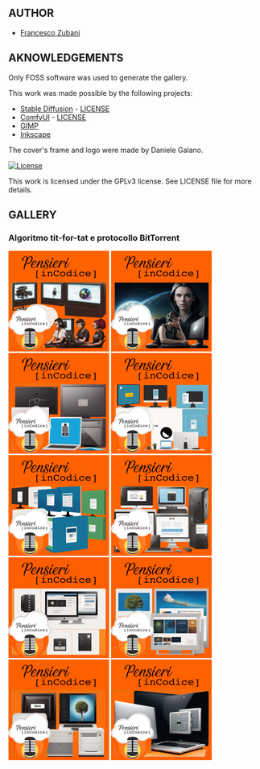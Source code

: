 ## AUTHOR

- [Francesco Zubani](https://www.linkedin.com/in/francesco-zubani-5957081a6/)

## AKNOWLEDGEMENTS

Only FOSS software was used to generate the gallery.

This work was made possible by the following projects:

- [Stable Diffusion](https://github.com/CompVis/stable-diffusion) - [LICENSE](https://github.com/CompVis/stable-diffusion/blob/main/LICENSE)
- [ComfyUI](https://github.com/comfyanonymous/ComfyUI) - [LICENSE](https://github.com/comfyanonymous/ComfyUI/blob/master/LICENSE)
- [GIMP](https://www.gimp.org/)
- [Inkscape](https://inkscape.org/)

The cover's frame and logo were made by Daniele Galano.

[![License](https://img.shields.io/badge/License-GPL%20v3-blue.svg)](http://www.gnu.org/licenses/gpl-3.0)

This work is licensed under the GPLv3 license.
See LICENSE file for more details.

## GALLERY

### Algoritmo tit-for-tat e protocollo BitTorrent

<div class="gallery">
  <a href="PIC113_01.png"><img class="thumbnail" src="thumbs/PIC113_01.png" alt="PIC113_01"></a>
  <a href="PIC113_02.png"><img class="thumbnail" src="thumbs/PIC113_02.png" alt="PIC113_02"></a>
  <a href="PIC113_03.png"><img class="thumbnail" src="thumbs/PIC113_03.png" alt="PIC113_03"></a>
  <a href="PIC113_04.png"><img class="thumbnail" src="thumbs/PIC113_04.png" alt="PIC113_04"></a>
  <a href="PIC113_05.png"><img class="thumbnail" src="thumbs/PIC113_05.png" alt="PIC113_05"></a>
  <a href="PIC113_06.png"><img class="thumbnail" src="thumbs/PIC113_06.png" alt="PIC113_06"></a>
  <a href="PIC113_07.png"><img class="thumbnail" src="thumbs/PIC113_07.png" alt="PIC113_07"></a>
  <a href="PIC113_08.png"><img class="thumbnail" src="thumbs/PIC113_08.png" alt="PIC113_08"></a>
  <a href="PIC113_09.png"><img class="thumbnail" src="thumbs/PIC113_09.png" alt="PIC113_09"></a>
  <a href="PIC113_10.png"><img class="thumbnail" src="thumbs/PIC113_10.png" alt="PIC113_10"></a>
</div>
</body>
</html>
